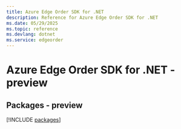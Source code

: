 ```yaml
---
title: Azure Edge Order SDK for .NET
description: Reference for Azure Edge Order SDK for .NET
ms.date: 05/29/2025
ms.topic: reference
ms.devlang: dotnet
ms.service: edgeorder
---
```

# Azure Edge Order SDK for .NET - preview
## Packages - preview
[!INCLUDE [packages](edge-order-index.md)]